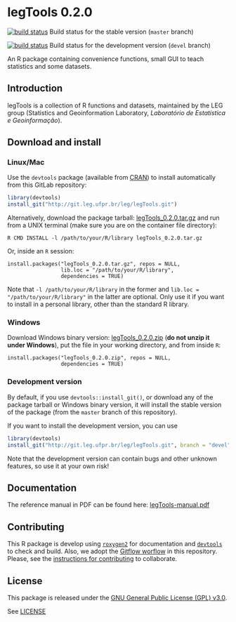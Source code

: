 # legTools 0.2.0

[![build status](http://git.leg.ufpr.br/ci/projects/1/status.png?ref=master)](http://git.leg.ufpr.br/ci/projects/1?ref=master)
Build status for the stable version (`master` branch)

[![build status](http://git.leg.ufpr.br/ci/projects/1/status.png?ref=devel)](http://git.leg.ufpr.br/ci/projects/1?ref=devel)
Build status for the development version (`devel` branch)


An R package containing convenience functions, small GUI to teach
statistics and some datasets.

## Introduction

legTools is a collection of R functions and datasets, maintained by the
LEG group (Statistics and Geoinformation Laboratory, *Laboratório de
Estatística e Geoinformação*).

## Download and install

### Linux/Mac

Use the `devtools` package (available from
[CRAN](http://cran-r.c3sl.ufpr.br/web/packages/devtools/index.html)) to
install automatically from this GitLab repository:


```r
library(devtools)
install_git("http://git.leg.ufpr.br/leg/legTools.git")
```



Alternatively, download the package tarball: [legTools_0.2.0.tar.gz][]
and run from a UNIX terminal (make sure you are on the container file
directory):


```
R CMD INSTALL -l /path/to/your/R/library legTools_0.2.0.tar.gz
```

Or, inside an `R` session:


```
install.packages("legTools_0.2.0.tar.gz", repos = NULL,
                 lib.loc = "/path/to/your/R/library",
                 dependencies = TRUE)
```

Note that `-l /path/to/your/R/library` in the former and `lib.loc =
"/path/to/your/R/library"` in the latter are optional. Only use it if
you want to install in a personal library, other than the standard R
library.

### Windows

Download Windows binary version: [legTools_0.2.0.zip][] (**do not unzip
it under Windows**), put the file in your working directory, and from
inside `R`:


```
install.packages("legTools_0.2.0.zip", repos = NULL,
                 dependencies = TRUE)
```

### Development version

By default, if you use `devtools::install_git()`, or download any of the
package tarball or Windows binary version, it will install the stable
version of the package (from the `master` branch of this repository).

If you want to install the development version, you can use

```r
library(devtools)
install_git("http://git.leg.ufpr.br/leg/legTools.git", branch = "devel")
```

Note that the development version can contain bugs and other unknown
features, so use it at your own risk!

## Documentation

The reference manual in PDF can be found here: [legTools-manual.pdf][]

## Contributing

This R package is develop using [`roxygen2`][] for documentation and
[`devtools`] to check and build. Also, we adopt the [Gitflow worflow][]
in this repository. Please, see the
[instructions for contributing](./contributing.md) to collaborate.

## License

This package is released under the
[GNU General Public License (GPL) v3.0][].

See [LICENSE](./LICENSE)


<!-- links -->



[GNU General Public License (GPL) v3.0]: http://www.gnu.org/licenses/gpl-3.0.html
[`roxygen2`]: https://github.com/klutometis/roxygen
[`devtools`]: https://github.com/hadley/devtools
[legTools_0.2.0.tar.gz]: http://www.leg.ufpr.br/~fernandomayer/legTools/legTools_0.2.0.tar.gz
[legTools_0.2.0.zip]: http://www.leg.ufpr.br/~fernandomayer/legTools/legTools_0.2.0.zip
[legTools-manual.pdf]: http://www.leg.ufpr.br/~fernandomayer/legTools/legTools-manual.pdf
[Gitflow worflow]: http://nvie.com/posts/a-successful-git-branching-model/
